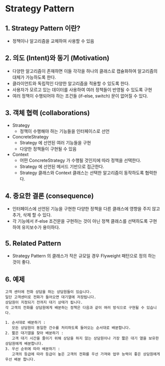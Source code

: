 # Strategy Pattern
## 1. Strategy Pattern 이란?
- 정책이나 알고리즘을 교체하여 사용할 수 있음

## 2. 의도 (Intent)와 동기 (Motivation)
- 다양한 알고리즘이 존재하면 이들 각각을 하나의 클래스로 캡슐화하여 알고리즘의 대체가 가능하도록 한다.
- 클라이언트와 독립적인 다양한 알고리즘을 적용할 수 있도록 한다.
- 사용자가 모르고 있는 데이터를 사용하여 여러 정책들이 반영될 수 있도록 구현
- 여러 정책이 수행되어야 하는 조건들 (if-else, switch) 문이 없어질 수 있다.

## 3. 객체 협력 (collaborations)
- Strategy
  - 정책이 수행해야 하는 기능들을 인터페이스로 선언
- ConcreteStrategy
  - Strategy 에 선언된 여러 기능들을 구현
  - 다양한 정책들이 구현될 수 있음
- Context
  - 어떤 ConcreteStrategy 가 수행될 것인지에 따라 정책을 선택한다.
  - Strategy 에 선언된 메서드 기반으로 접근한다.
  - Strategy 클래스와 Context 클래스는 선택한 알고리즘이 동작하도록 협력한다.

## 4. 중요한 결론 (consequence)
- 인터페이스에 선언된 기능을 구현한 다양한 정책을 다른 클래스에 영향을 주지 않고 추가, 삭제 할 수 있다.
- 각 기능에서 if-else 조건문을 구현하는 것이 아닌 정책 클래스를 선택하도록 구현하여 유지보수가 용이하다.

## 5. Related Pattern
- Strategy Pattern 의 클래스가 작은 규모일 경우 Flyweight 패턴으로 정의 하는 것이 좋다.

## 6. 예제
```text
고객 센터에 전화 상담을 하는 상담원들이 있습니다. 
일단 고객센터로 전화가 들어오면 대기열에 저장됩니다. 
상담원이 지정되기 전까지 대기 상태가 됩니다. 
각 고객의 전화를 상담원에게 배분하는 정책은 다음과 같이 여러 방식으로 구현될 수 있습니다.

1. 순서대로 배분하기 : 
   모든 상담원이 동일한 건수를 처리하도록 들어오는 순서대로 배분합니다.
2. 짧은 대기열을 찾아 배분하기 : 
   고객 대기 시간을 줄이기 위해 상담을 하지 않는 상담원이나 가장 짧은 대기 열을 보유한 상담원에게 배분합니다.
3. 우선 순위에 따라 배분하기 : 
   고객의 등급에 따라 등급이 높은 고객의 전화를 우선 가져와 업무 능력이 좋은 상담원에게 우선 배분 합니다. 
```